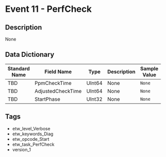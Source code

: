 # Event 11 - PerfCheck

## Description
None

## Data Dictionary
|Standard Name|Field Name|Type|Description|Sample Value|
|---|---|---|---|---|
|TBD|PpmCheckTime|UInt64|None|`None`|
|TBD|AdjustedCheckTime|UInt64|None|`None`|
|TBD|StartPhase|UInt32|None|`None`|

## Tags
* etw_level_Verbose
* etw_keywords_Diag
* etw_opcode_Start
* etw_task_PerfCheck
* version_1